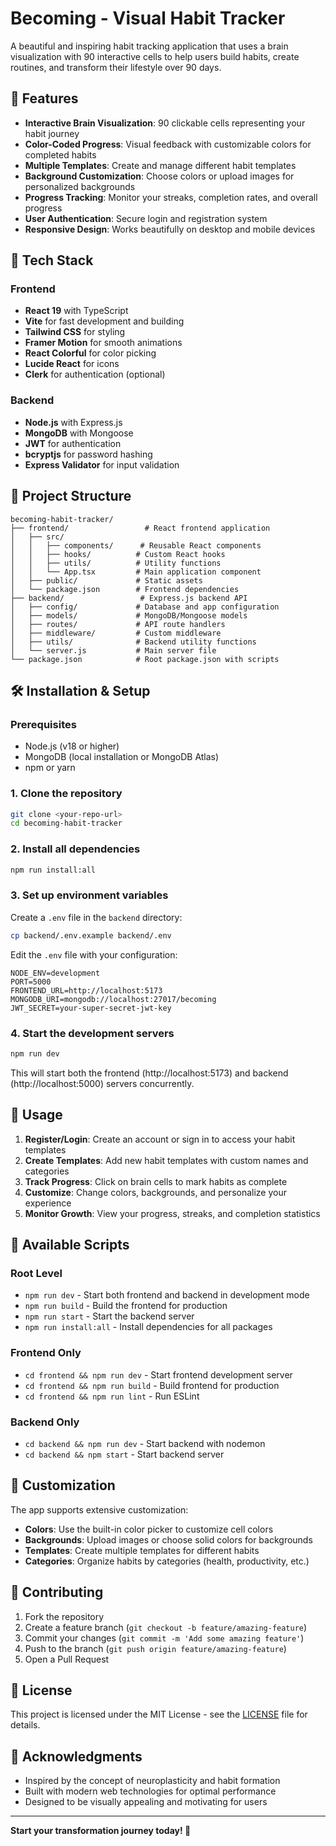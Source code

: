 # Becoming - Visual Habit Tracker

A beautiful and inspiring habit tracking application that uses a brain visualization with 90 interactive cells to help users build habits, create routines, and transform their lifestyle over 90 days.

## 🧠 Features

- **Interactive Brain Visualization**: 90 clickable cells representing your habit journey
- **Color-Coded Progress**: Visual feedback with customizable colors for completed habits
- **Multiple Templates**: Create and manage different habit templates
- **Background Customization**: Choose colors or upload images for personalized backgrounds
- **Progress Tracking**: Monitor your streaks, completion rates, and overall progress
- **User Authentication**: Secure login and registration system
- **Responsive Design**: Works beautifully on desktop and mobile devices

## 🚀 Tech Stack

### Frontend
- **React 19** with TypeScript
- **Vite** for fast development and building
- **Tailwind CSS** for styling
- **Framer Motion** for smooth animations
- **React Colorful** for color picking
- **Lucide React** for icons
- **Clerk** for authentication (optional)

### Backend
- **Node.js** with Express.js
- **MongoDB** with Mongoose
- **JWT** for authentication
- **bcryptjs** for password hashing
- **Express Validator** for input validation

## 📁 Project Structure

```
becoming-habit-tracker/
├── frontend/                 # React frontend application
│   ├── src/
│   │   ├── components/      # Reusable React components
│   │   ├── hooks/          # Custom React hooks
│   │   ├── utils/          # Utility functions
│   │   └── App.tsx         # Main application component
│   ├── public/             # Static assets
│   └── package.json        # Frontend dependencies
├── backend/                 # Express.js backend API
│   ├── config/             # Database and app configuration
│   ├── models/             # MongoDB/Mongoose models
│   ├── routes/             # API route handlers
│   ├── middleware/         # Custom middleware
│   ├── utils/              # Backend utility functions
│   └── server.js           # Main server file
└── package.json            # Root package.json with scripts
```

## 🛠️ Installation & Setup

### Prerequisites
- Node.js (v18 or higher)
- MongoDB (local installation or MongoDB Atlas)
- npm or yarn

### 1. Clone the repository
```bash
git clone <your-repo-url>
cd becoming-habit-tracker
```

### 2. Install all dependencies
```bash
npm run install:all
```

### 3. Set up environment variables
Create a `.env` file in the `backend` directory:
```bash
cp backend/.env.example backend/.env
```

Edit the `.env` file with your configuration:
```env
NODE_ENV=development
PORT=5000
FRONTEND_URL=http://localhost:5173
MONGODB_URI=mongodb://localhost:27017/becoming
JWT_SECRET=your-super-secret-jwt-key
```

### 4. Start the development servers
```bash
npm run dev
```

This will start both the frontend (http://localhost:5173) and backend (http://localhost:5000) servers concurrently.

## 🎯 Usage

1. **Register/Login**: Create an account or sign in to access your habit templates
2. **Create Templates**: Add new habit templates with custom names and categories
3. **Track Progress**: Click on brain cells to mark habits as complete
4. **Customize**: Change colors, backgrounds, and personalize your experience
5. **Monitor Growth**: View your progress, streaks, and completion statistics

## 🔧 Available Scripts

### Root Level
- `npm run dev` - Start both frontend and backend in development mode
- `npm run build` - Build the frontend for production
- `npm run start` - Start the backend server
- `npm run install:all` - Install dependencies for all packages

### Frontend Only
- `cd frontend && npm run dev` - Start frontend development server
- `cd frontend && npm run build` - Build frontend for production
- `cd frontend && npm run lint` - Run ESLint

### Backend Only
- `cd backend && npm run dev` - Start backend with nodemon
- `cd backend && npm start` - Start backend server

## 🎨 Customization

The app supports extensive customization:
- **Colors**: Use the built-in color picker to customize cell colors
- **Backgrounds**: Upload images or choose solid colors for backgrounds
- **Templates**: Create multiple templates for different habits
- **Categories**: Organize habits by categories (health, productivity, etc.)

## 🤝 Contributing

1. Fork the repository
2. Create a feature branch (`git checkout -b feature/amazing-feature`)
3. Commit your changes (`git commit -m 'Add some amazing feature'`)
4. Push to the branch (`git push origin feature/amazing-feature`)
5. Open a Pull Request

## 📝 License

This project is licensed under the MIT License - see the [LICENSE](LICENSE) file for details.

## 🙏 Acknowledgments

- Inspired by the concept of neuroplasticity and habit formation
- Built with modern web technologies for optimal performance
- Designed to be visually appealing and motivating for users

---

**Start your transformation journey today! 🚀**

